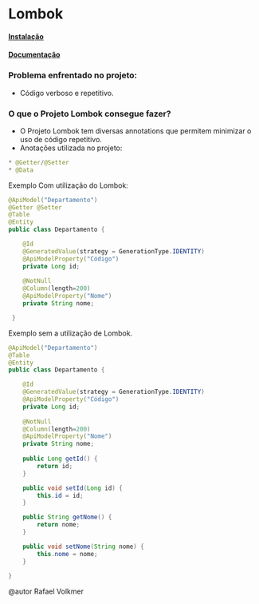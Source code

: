 # Lombok

#### [Instalação](https://projectlombok.org/)
#### [Documentação](https://projectlombok.org/features/all)

### Problema enfrentado no projeto:
* Código verboso e repetitivo.

### O que o Projeto Lombok consegue fazer?
* O Projeto Lombok tem diversas annotations que permitem minimizar o uso de código repetitivo.
* Anotações utilizada no projeto:
```java  
* @Getter/@Setter
* @Data
```

Exemplo Com utilização do Lombok:
```java 
@ApiModel("Departamento")
@Getter @Setter
@Table
@Entity
public class Departamento {

	@Id
	@GeneratedValue(strategy = GenerationType.IDENTITY)
	@ApiModelProperty("Código")
	private Long id;
	
	@NotNull
	@Column(length=200)
	@ApiModelProperty("Nome")
	private String nome;

 }
 ```

Exemplo sem a utilização de Lombok.
```java  
@ApiModel("Departamento")
@Table
@Entity
public class Departamento {

	@Id
	@GeneratedValue(strategy = GenerationType.IDENTITY)
	@ApiModelProperty("Código")
	private Long id;
	
	@NotNull
	@Column(length=200)
	@ApiModelProperty("Nome")
	private String nome;
	
	public Long getId() {
		return id;
	}

	public void setId(Long id) {
		this.id = id;
	}

	public String getNome() {
		return nome;
	}

	public void setNome(String nome) {
		this.nome = nome;
	}
	
}
```

@autor Rafael Volkmer

